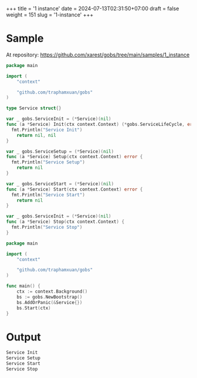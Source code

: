 +++
title = '1 instance'
date = 2024-07-13T02:31:50+07:00
draft = false
weight = 151
slug = '1-instance'
+++

# Sample
At repository: https://github.com/xarest/gobs/tree/main/samples/1_instance

```go {style=tokyonight-night,filename=service.go}
package main

import (
	"context"

	"github.com/traphamxuan/gobs"
)

type Service struct{}

var _ gobs.ServiceInit = (*Service)(nil)
func (a *Service) Init(ctx context.Context) (*gobs.ServiceLifeCycle, error) {
  fmt.Println("Service Init")
	return nil, nil
}

var _ gobs.ServiceSetup = (*Service)(nil)
func (a *Service) Setup(ctx context.Context) error {
  fmt.Println("Service Setup")
	return nil
}

var _ gobs.ServiceStart = (*Service)(nil)
func (a *Service) Start(ctx context.Context) error {
  fmt.Println("Service Start")
	return nil
}

var _ gobs.ServiceInit = (*Service)(nil)
func (a *Service) Stop(ctx context.Context) {
  fmt.Println("Service Stop")
}

```
```go {style=tokyonight-night,filename=main.go}
package main

import (
	"context"

	"github.com/traphamxuan/gobs"
)

func main() {
	ctx := context.Background()
	bs := gobs.NewBootstrap()
	bs.AddOrPanic(&Service{})
	bs.Start(ctx)
}

```
# Output
```bash
Service Init
Service Setup
Service Start
Service Stop
```